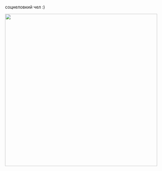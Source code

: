 соцнеловкий чел :)

</div>
<div id="header" align="left">
  <img src="https://media4.giphy.com/media/j6qJfSy7i6rkqdsQjh/giphy.gif?cid=6c09b952nkrd1hog0dxogue0e6gfzqymkhwbh2tc9rc3fbab&ep=v1_internal_gif_by_id&rid=giphy.gif&ct=s" width="500"/>
</div>

</div>
<div id="badges"> <img src="https://komarev.com/ghpvc/?username=drowningIessons&style=flat-square&color=red" alt=""/>

